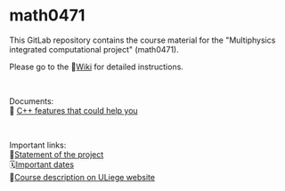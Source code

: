 # math0471

This GitLab repository contains the course material for the "Multiphysics integrated computational project" (math0471).

Please go to the 📑[Wiki](https://gitlab.uliege.be/rboman/math0471/wikis/home) for detailed instructions.

<br/>

Documents: <br/>
📃 [C++ features that could help you](https://mseduculiegebe-my.sharepoint.com/:b:/g/personal/r_boman_uliege_be/EUVbvghW8WJFuCpAlvbPUoEBmHvIfApK7tn29Q8YoEIlvg?e=RY0ke5) <br/>

<br/>

Important links: <br/>
📝[Statement of the project](https://people.montefiore.uliege.be/geuzaine/MATH0471/enonce.pdf) <br/>
🗓️[Important dates](https://gitlab.uliege.be/rboman/math0471/-/wikis/Calendar) <br/>
🔗[Course description on ULiege website](https://www.programmes.uliege.be/cocoon/20222023/en/cours/MATH0471-3.html)
